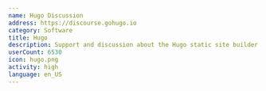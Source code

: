 ```yaml
---
name: Hugo Discussion
address: https://discourse.gohugo.io
category: Software
title: Hugo
description: Support and discussion about the Hugo static site builder.
userCount: 6530
icon: hugo.png
activity: high
language: en_US
---
```


